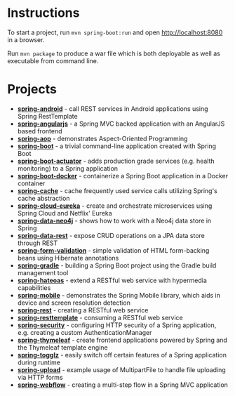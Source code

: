 # Instructions

To start a project, run `mvn spring-boot:run` and open [http://localhost:8080](http://localhost:8080) in a browser.

Run `mvn package` to produce a war file which is both deployable as well as executable from command line.

# Projects

- [**spring-android**](http://projects.spring.io/spring-android/) - call REST services in Android applications using Spring RestTemplate
- [**spring-angularjs**](https://spring.io/guides/gs/consuming-rest-angularjs/) - a Spring MVC backed application with an AngularJS based frontend
- [**spring-aop**](http://docs.spring.io/spring/docs/current/spring-framework-reference/html/aop.html) - demonstrates Aspect-Oriented Programming
- [**spring-boot**](http://projects.spring.io/spring-boot/) - a trivial command-line application created with Spring Boot
- [**spring-boot-actuator**](https://spring.io/guides/gs/actuator-service/) - adds production grade services (e.g. health monitoring) to a Spring application
- [**spring-boot-docker**](https://spring.io/guides/gs/spring-boot-docker/) - containerize a Spring Boot application in a Docker container
- [**spring-cache**](https://spring.io/guides/gs/caching/) - cache frequently used service calls utilizing Spring's cache abstraction
- [**spring-cloud-eureka**](https://spring.io/blog/2015/01/20/microservice-registration-and-discovery-with-spring-cloud-and-netflix-s-eureka) - create and orchestrate microservices using Spring Cloud and Netflix' Eureka
- [**spring-data-neo4j**](https://spring.io/guides/gs/accessing-data-neo4j/) - shows how to work with a Neo4j data store in Spring
- [**spring-data-rest**](https://spring.io/guides/gs/accessing-data-rest/) - expose CRUD operations on a JPA data store through REST
- [**spring-form-validation**](https://spring.io/guides/gs/validating-form-input/) - simple validation of HTML form-backing beans using Hibernate annotations
- [**spring-gradle**](https://spring.io/guides/gs/gradle/) - building a Spring Boot project using the Gradle build management tool
- [**spring-hateoas**](http://projects.spring.io/spring-hateoas/) - extend a RESTful web service with hypermedia capabilities
- [**spring-mobile**](http://projects.spring.io/spring-mobile/) - demonstrates the Spring Mobile library, which aids in device and screen resolution detection
- [**spring-rest**](https://spring.io/guides/gs/rest-service/) - creating a RESTful web service
- [**spring-resttemplate**](https://spring.io/guides/gs/consuming-rest/) - consuming a RESTful web service
- [**spring-security**](http://projects.spring.io/spring-security/) - configuring HTTP security of a Spring application, e.g. creating a custom AuthenticationManager
- [**spring-thymeleaf**](http://www.thymeleaf.org/) - create frontend applications powered by Spring and the Thymeleaf template engine
- [**spring-togglz**](http://www.togglz.org/) - easily switch off certain features of a Spring application during runtime
- [**spring-upload**](https://spring.io/guides/gs/uploading-files/) - example usage of MultipartFile to handle file uploading via HTTP forms
- [**spring-webflow**](http://projects.spring.io/spring-webflow/) - creating a multi-step flow in a Spring MVC application
